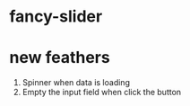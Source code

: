# fancy-slider

# new feathers
1. Spinner when data is loading
2. Empty the input field when click the button
